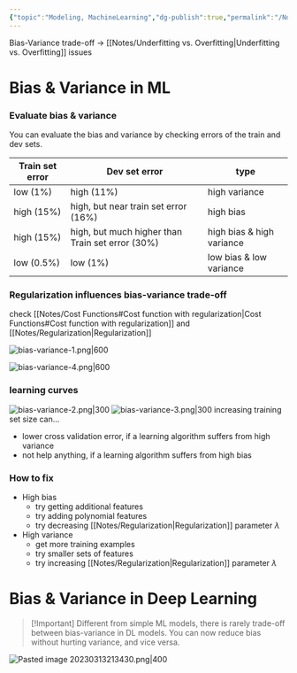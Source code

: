 ```yaml
---
{"topic":"Modeling, MachineLearning","dg-publish":true,"permalink":"/Notes/Bias-Variance Tradeoff/","dgPassFrontmatter":true,"noteIcon":""}
---
```


Bias-Variance trade-off -> [[Notes/Underfitting vs. Overfitting\|Underfitting vs. Overfitting]] issues

# Bias & Variance in ML
### Evaluate bias & variance
You can evaluate the bias and variance by checking errors of the train and dev sets. 

| Train set error | Dev set error | type |
| -- | -- | -- |
| low (1%) | high (11%) | high variance |
| high (15%) | high, but near train set error (16%) | high bias |
| high (15%) | high, but much higher than Train set error (30%) | high bias & high variance|
| low (0.5%) |  low (1%) | low bias & low variance |


### Regularization influences bias-variance trade-off
check [[Notes/Cost Functions#Cost function with regularization\|Cost Functions#Cost function with regularization]] and [[Notes/Regularization\|Regularization]]

![bias-variance-1.png|600](/img/user/_assets/images/bias-variance-1.png)

![bias-variance-4.png|600](/img/user/_assets/images/bias-variance-4.png)



### learning curves
![bias-variance-2.png|300](/img/user/_assets/images/bias-variance-2.png)
![bias-variance-3.png|300](/img/user/_assets/images/bias-variance-3.png)
increasing training set size can...
- lower cross validation error, if a learning algorithm suffers from high variance
- not help anything, if a learning algorithm suffers from high bias

### How to fix
- High bias
	- try getting additional features
	- try adding polynomial features
	- try decreasing [[Notes/Regularization\|Regularization]] parameter $\lambda$
- High variance
	- get more training examples
	- try smaller sets of features
	- try increasing [[Notes/Regularization\|Regularization]] parameter $\lambda$

# Bias & Variance in Deep Learning
> [!Important] Different from simple ML models, there is rarely trade-off between bias-variance in DL models. You can now reduce bias without hurting variance, and vice versa.

![Pasted image 20230313213430.png|400](/img/user/_assets/images/Pasted%20image%2020230313213430.png)